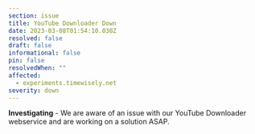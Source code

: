 ```yaml
---
section: issue
title: YouTube Downloader Down
date: 2023-03-08T01:54:10.030Z
resolved: false
draft: false
informational: false
pin: false
resolvedWhen: ""
affected:
  - experiments.timewisely.net
severity: down
---
```

**Investigating** - We are aware of an issue with our YouTube Downloader webservice and are working on a solution ASAP.